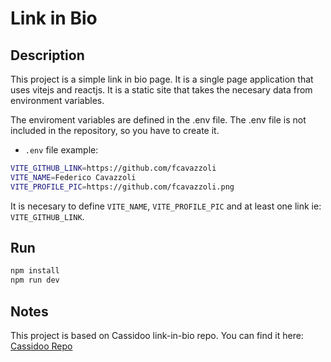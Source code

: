 # Link in Bio

## Description
This project is a simple link in bio page. It is a single page application that uses vitejs and reactjs. It is a static site that takes the necesary data from environment variables.


The enviroment variables are defined in the .env file. The .env file is not included in the repository, so you have to create it.


- `.env` file example:
```bash
VITE_GITHUB_LINK=https://github.com/fcavazzoli
VITE_NAME=Federico Cavazzoli
VITE_PROFILE_PIC=https://github.com/fcavazzoli.png
```
It is necesary to define `VITE_NAME`, `VITE_PROFILE_PIC` and at least one link ie: `VITE_GITHUB_LINK`.

## Run

```bash
npm install
npm run dev
```

## Notes

This project is based on Cassidoo link-in-bio repo. You can find it here: [Cassidoo Repo](https://github.com/cassidoo/link-in-bio-template)